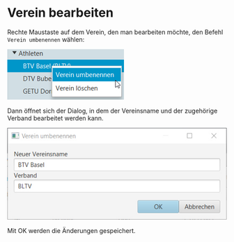 # Verein bearbeiten

Rechte Maustaste auf dem Verein, den man bearbeiten möchte, den Befehl `Verein umbenennen` wählen:

![](../assets/verein-bearbeiten.png)

Dann öffnet sich der Dialog, in dem der Vereinsname und der zugehörige Verband bearbeitet werden kann.

![](<../assets/verein-bearbeiten-dlg (1).png>)

Mit OK werden die Änderungen gespeichert.
